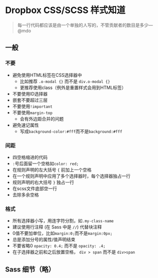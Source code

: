 # Dropbox CSS/SCSS 样式知道
>每一行代码都应该是由一个单独的人写的，不管贡献者的数目是多少—@mdo

## 一般
### 不要

- 避免使用HTML标签在CSS选择器中
  - 比如推荐 `.o-modal {}` 而不是 `div.o-modal {}`
  - 更推荐使用class（例外是重置样式会用到HTML标签）
- 不要使用ID选择器
- 嵌套不要超过三层
- 不要使用`!important`
- 不要使用`margin-top`
  - 会有外边距合并的问题
- 避免速记属性
  - 写成`background-color:#fff`而不是`background:#fff`

### 间距
- 四空格缩进的代码
- `:`号后面留一个空格如`color: red;`
- 在规则声明的左大括号 `{` 前加上一个空格
- 在一个规则声明中应用了多个选择器时，每个选择器独占一行
- 规则声明的右大括号 `}` 独占一行
- 在scss文件底部空一行
- 去除多余空格

### 格式
- 所有选择器小写，用连字符分割，如`.my-class-name`
- 建议使用行注释 (在 Sass 中是 `//`) 代替块注释
- 0值不要加单位，比如`margin:0;`而不是`margin:0px;`
- 总是添加分号的属性/值声明结束
- 不要省略0 `opacity: 0.4;` 而不是 `opacity: .4;`
- 在子选择器之前和之后放置空格， `div > span` 而不是 `div>span`

## Sass 细节（略）
